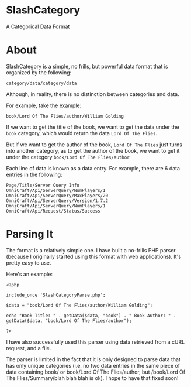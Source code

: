 SlashCategory
=============

A Categorical Data Format

About
=====

SlashCategory is a simple, no frills, but powerful data format that is organized by the following:

`category/data/category/data`

Although, in reality, there is no distinction between categories and data.

For example, take the example:

`book/Lord Of The Flies/author/William Golding`

If we want to get the title of the book, we want to get the data under the `book` category, which would return the data `Lord Of The Flies`.

But if we want to get the author of the book, `Lord Of The Flies` just turns into another category, as to get the author of the book, we want to get it under the category `book/Lord Of The Flies/author`

Each line of data is known as a data entry. For example, there are 6 data entries in the following:

	Page/Title/Server Query Info
	OmniCraft/Api/ServerQuery/NumPlayers/1
	OmniCraft/Api/ServerQuery/MaxPlayers/20
	OmniCraft/Api/ServerQuery/Version/1.7.2
	OmniCraft/Api/ServerQuery/NumPlayers/1
	OmniCraft/Api/Request/Status/Success

Parsing It
==========

The format is a relatively simple one. I have built a no-frills PHP parser (because I originally started using this format with web applications). It's pretty easy to use.

Here's an example:

	<?php

	include_once 'SlashCategoryParse.php';

	$data = "book/Lord Of The Flies/author/William Golding";

	echo "Book Title: " . getData($data, "book") . " Book Author: " . getData($data, "book/Lord Of The Flies/author");

	?>

I have also successfully used this parser using data retrieved from a cURL request, and a file.

The parser is limited in the fact that it is only designed to parse data that has only unique categories (i.e. no two data entries in the same piece of data containing book/ or book/Lord Of The Flies/author, but /book/Lord Of The Flies/Summary/blah blah blah is ok). I hope to have that fixed soon!
